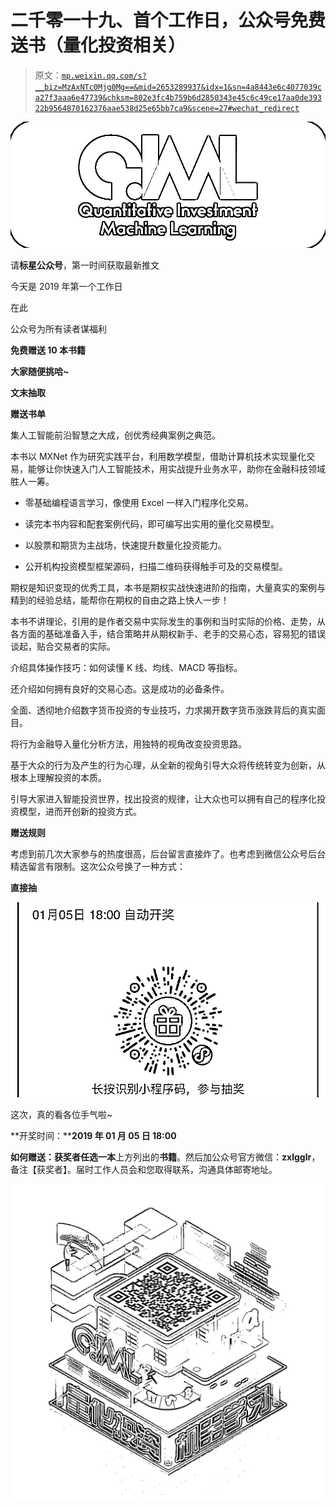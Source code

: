 # 二千零一十九、首个工作日，公众号免费送书（量化投资相关）

> 原文：[`mp.weixin.qq.com/s?__biz=MzAxNTc0Mjg0Mg==&mid=2653289937&idx=1&sn=4a8443e6c4077039ca27f3aaa6e47739&chksm=802e3fc4b759b6d2850343e45c6c49ce17aa0de39322b9564870162376aae538d25e65bb7ca9&scene=27#wechat_redirect`](http://mp.weixin.qq.com/s?__biz=MzAxNTc0Mjg0Mg==&mid=2653289937&idx=1&sn=4a8443e6c4077039ca27f3aaa6e47739&chksm=802e3fc4b759b6d2850343e45c6c49ce17aa0de39322b9564870162376aae538d25e65bb7ca9&scene=27#wechat_redirect)

![](img/7976c8b0ed1c55dc0294e10b5472cc22.png)

请**标星公众号**，第一时间获取最新推文

今天是 2019 年第一个工作日

在此

公众号为所有读者谋福利

**免费赠送 10 本书籍**

**大家随便挑哈~**

**文末抽取**

**赠送书单**

集人工智能前沿智慧之大成，创优秀经典案例之典范。

本书以 MXNet 作为研究实践平台，利用数学模型，借助计算机技术实现量化交易，能够让你快速入门人工智能技术，用实战提升业务水平，助你在金融科技领域胜人一筹。

*   零基础编程语言学习，像使用 Excel 一样入门程序化交易。

*   读完本书内容和配套案例代码，即可编写出实用的量化交易模型。

*   以股票和期货为主战场，快速提升数量化投资能力。

*   公开机构投资模型框架源码，扫描二维码获得触手可及的交易模型。

期权是知识变现的优秀工具，本书是期权实战快速进阶的指南，大量真实的案例与精到的经验总结，能帮你在期权的自由之路上快人一步！ 

本书不讲理论，引用的是作者交易中实际发生的事例和当时实际的价格、走势，从各方面的基础准备入手，结合策略并从期权新手、老手的交易心态，容易犯的错误谈起，贴合交易者的实际。

介绍具体操作技巧：如何读懂 K 线、均线、MACD 等指标。

还介绍如何拥有良好的交易心态。这是成功的必备条件。

全面、透彻地介绍数字货币投资的专业技巧，力求揭开数字货币涨跌背后的真实面目。

将行为金融导入量化分析方法，用独特的视角改变投资思路。

基于大众的行为及产生的行为心理，从全新的视角引导大众将传统转变为创新，从根本上理解投资的本质。

引导大家进入智能投资世界，找出投资的规律，让大众也可以拥有自己的程序化投资模型，进而开创新的投资方式。

**赠送规则**

考虑到前几次大家参与的热度很高，后台留言直接炸了。也考虑到微信公众号后台精选留言有限制。这次公众号换了一种方式：

**直接抽**

![](img/e2e7dc4b5931091bf63a449e6ef999ad.png)

这次，真的看各位手气啦~

**开奖时间：****2019 年 01 月 05 日 18:00**

**如何赠送：****获奖者****任选一本**上方列出的**书籍**。然后加公众号官方微信：**zxlgglr**，备注【获奖者】。届时工作人员会和您取得联系，沟通具体邮寄地址。

![](img/48420b80b7165b5f8e0be398e7b70475.png)
